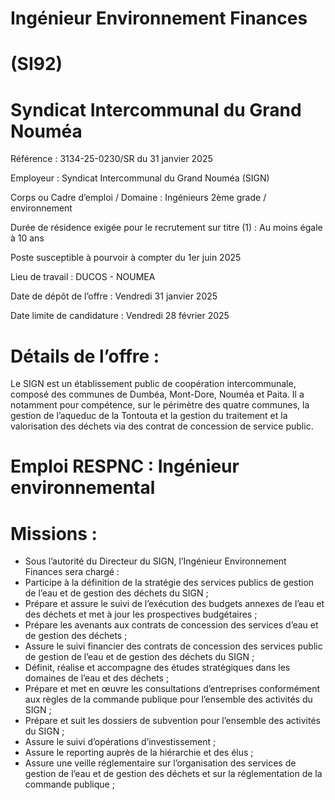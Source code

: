 # Ingénieur Environnement Finances

# (SI92)

# Syndicat Intercommunal du Grand Nouméa

Référence : 3134-25-0230/SR du 31 janvier 2025

Employeur : Syndicat Intercommunal du Grand Nouméa (SIGN)

Corps ou Cadre d’emploi / Domaine : Ingénieurs 2ème grade / environnement

Durée de résidence exigée pour le recrutement sur titre (1) : Au moins égale à 10 ans

Poste susceptible à pourvoir à compter du 1er juin 2025

Lieu de travail : DUCOS - NOUMEA

Date de dépôt de l’offre : Vendredi 31 janvier 2025

Date limite de candidature : Vendredi 28 février 2025

# Détails de l’offre :

Le SIGN est un établissement public de coopération intercommunale, composé des communes de Dumbéa, Mont-Dore, Nouméa et Paita. Il a notamment pour compétence, sur le périmètre des quatre communes, la gestion de l’aqueduc de la Tontouta et la gestion du traitement et la valorisation des déchets via des contrat de concession de service public.

# Emploi RESPNC : Ingénieur environnemental

# Missions :

- Sous l’autorité du Directeur du SIGN, l’Ingénieur Environnement Finances sera chargé :
- Participe à la définition de la stratégie des services publics de gestion de l’eau et de gestion des déchets du SIGN ;
- Prépare et assure le suivi de l’exécution des budgets annexes de l’eau et des déchets et met à jour les prospectives budgétaires ;
- Prépare les avenants aux contrats de concession des services d’eau et de gestion des déchets ;
- Assure le suivi financier des contrats de concession des services public de gestion de l’eau et de gestion des déchets du SIGN ;
- Définit, réalise et accompagne des études stratégiques dans les domaines de l’eau et des déchets ;
- Prépare et met en œuvre les consultations d’entreprises conformément aux règles de la commande publique pour l’ensemble des activités du SIGN ;
- Prépare et suit les dossiers de subvention pour l’ensemble des activités du SIGN ;
- Assure le suivi d’opérations d’investissement ;
- Assure le reporting auprès de la hiérarchie et des élus ;
- Assure une veille réglementaire sur l’organisation des services de gestion de l’eau et de gestion des déchets et sur la réglementation de la commande publique ;